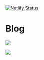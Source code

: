 [![Netlify Status](https://api.netlify.com/api/v1/badges/c3917347-c92e-4730-a55f-561453cf8c1b/deploy-status)](https://app.netlify.com/sites/glinzac/deploys)

# Blog   

![](https://img.shields.io/website?down_color=red&down_message=offline&style=plastic&up_color=green&up_message=online&url=https%3A%2F%2Fglinzac.netlify.app%2F)

![](https://img.shields.io/badge/status-inprogress-yellow)
